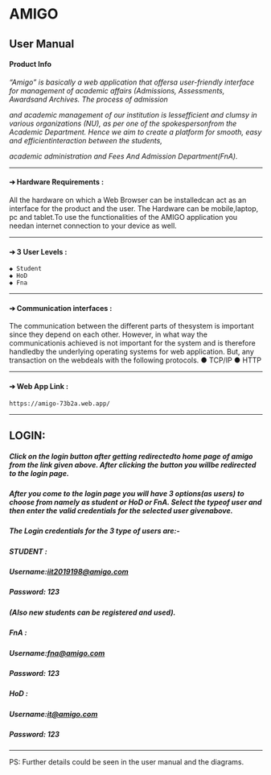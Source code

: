# AMIGO

## User Manual

#### Product Info

_“Amigo” is basically a web application that offersa user-friendly interface for management of
academic affairs (Admissions, Assessments, Awardsand Archives. The process of admission_

_and academic management of our institution is lessefficient and clumsy in various
organizations (NU), as per one of the spokespersonfrom the Academic Department. Hence we
aim to create a platform for smooth, easy and efficientinteraction between the students,_

_academic administration and Fees And Admission Department(FnA)._

---
#### ➔ Hardware Requirements :

All the hardware on which a Web Browser can be installedcan act as an interface for the product and the user. The Hardware can be mobile,laptop, pc and tablet.To use the functionalities of the AMIGO application you needan internet connection to your device as well.

---
#### ➔ 3 User Levels :

```
◆ Student
◆ HoD
◆ Fna
```
---
#### ➔ Communication interfaces :


The communication between the different parts of thesystem is important since they
depend on each other. However, in what way the communicationis achieved is not
important for the system and is therefore handledby the underlying operating systems
for web application. But, any transaction on the webdeals with the following protocols.
● TCP/IP
● HTTP

---
#### ➔ Web App Link :

```
https://amigo-73b2a.web.app/
```
---
## LOGIN:

##### Click on the login button after getting redirectedto home page of amigo from the link given above. After clicking the button you willbe redirected to the login page.

##### After you come to the login page you will have 3 options(as users) to choose from namely as student or HoD or FnA. Select the typeof user and then enter the valid credentials for the selected user givenabove.

##### The Login credentials for the 3 type of users are:-

##### STUDENT :

##### Username:iit2019198@amigo.com

##### Password: 123

##### (Also new students can be registered and used).

##### FnA :

##### Username:fna@amigo.com

##### Password: 123

##### HoD :

##### Username:it@amigo.com

##### Password: 123

---

PS: Further details could be seen in the user manual and the diagrams.